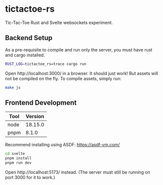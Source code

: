 # tictactoe-rs

Tic-Tac-Toe Rust and Svelte websockets experiment.

## Backend Setup

As a pre-requisite to compile and run only the server, you must have rust and
cargo installed.

```sh
RUST_LOG=tictactoe_rs=trace cargo run
```

Open http://localhost:3000/ in a browser. It should just work! But assets will
not be compiled on the fly. To compile assets, simply run:

```sh
make js
```

## Frontend Development

| Tool | Version |
| ---- | ------- |
| node | 18.15.0 |
| pnpm | 8.1.0 |

Recommend installing using ASDF: https://asdf-vm.com/

```sh
cd svelte
pnpm install
pnpm run dev
```

Open http://localhost:5173/ instead. (The server must still be running on
port 3000 for it to work.)
